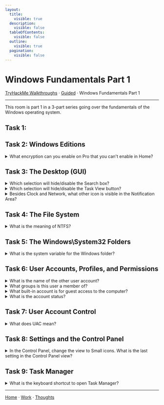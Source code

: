 ```yaml
---
layout:
  title:
    visible: true
  description:
    visible: false
  tableOfContents:
    visible: false
  outline:
    visible: true
  pagination:
    visible: false
---
```


# Windows Fundamentals Part 1

[TryHackMe Walkthroughs](./) ⋅ [Guided](../) ⋅ Windows Fundamentals Part 1

***

This room is part 1 in a 3-part series going over the fundamentals of the Windows operating system.

## Task 1: 

## Task 2: Windows Editions

<details>

<summary>What encryption can you enable on Pro that you can't enable in Home?</summary>

BitLocker

</details>

## Task 3: The Desktop (GUI)

<details>

<summary>Which selection will hide/disable the Search box?</summary>

Hidden

</details>

<details>

<summary>Which selection will hide/disable the Task View button?</summary>

Show Task View button

</details>

<details>

<summary>Besides Clock and Network, what other icon is visible in the Notification Area?</summary>

Action Center

</details>

## Task 4: The File System

<details>

<summary>What is the meaning of NTFS?</summary>

New Technology File System

</details>

## Task 5: The Windows\System32 Folders

<details>

<summary>What is the system variable for the Windows folder?</summary>

%windir%

</details>

## Task 6: User Accounts, Profiles, and Permissions

<details>

<summary>What is the name of the other user account?</summary>

tryhackmebilly

Check Local User and Group Management too see all accounts.

</details>

<details>

<summary>What groups is this user a member of?</summary>

Remote Desktop Users, Users

</details>

<details>

<summary>What built-in account is for guest access to the computer?</summary>

Guest

</details>

<details>

<summary>What is the account status?</summary>

Account is disabled

</details>

## Task 7: User Account Control

<details>

<summary>What does UAC mean?</summary>

User Account Control

</details>

## Task 8: Settings and the Control Panel&#x20;

<details>

<summary>In the Control Panel, change the view to Small icons. What is the last setting in the Control Panel view?</summary>

Windows Defender Firewall

</details>

## Task 9: Task Manager

<details>

<summary>What is the keyboard shortcut to open Task Manager?</summary>

Ctrl+Shift+Esc

</details>

***

[Home](https://app.gitbook.com/o/0kO27okC5uVB9ALX3rho/s/036xtfEIzcEdGegONXWM/) ⋅ [Work](https://app.gitbook.com/o/0kO27okC5uVB9ALX3rho/s/WaFS755Q4sf02CxLcghQ/) ⋅ [Thoughts](https://app.gitbook.com/o/0kO27okC5uVB9ALX3rho/s/s4QQPMntQ25hmJToKSOu/)
